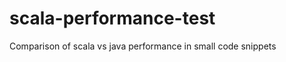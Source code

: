 scala-performance-test
======================

Comparison of scala vs java performance in small code snippets